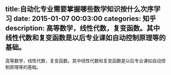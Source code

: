 title:自动化专业需要掌握哪些数学知识按什么次序学习
date: 2015-01-07   00:03:00 
categories: 知乎 
 description: 高等数学，线性代数，复变函数。其中线性代数和复变函数是以后专业课如自动控制原理等的基础。
  --- 
 高等数学，线性代数，复变函数。其中线性代数和复变函数是以后专业课如自动控制原理等的基础。